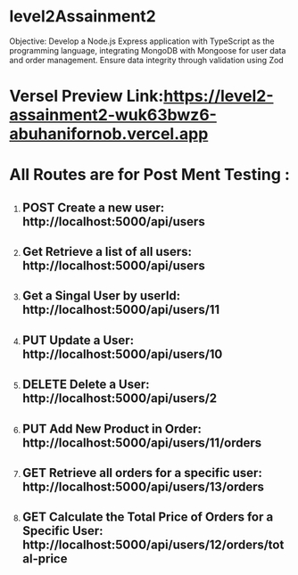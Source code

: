 # level2Assainment2
Objective: Develop a Node.js Express application with TypeScript as the programming language, integrating MongoDB with Mongoose for user data and order management. Ensure data integrity through validation using Zod
# Versel Preview Link:https://level2-assainment2-wuk63bwz6-abuhanifornob.vercel.app 
# All Routes are for Post Ment Testing :
1. ## POST Create a new user: http://localhost:5000/api/users
2. ## Get Retrieve a list of all users: http://localhost:5000/api/users
3. ## Get a Singal User by userId: http://localhost:5000/api/users/11
4. ## PUT Update a User: http://localhost:5000/api/users/10
5. ## DELETE Delete a User: http://localhost:5000/api/users/2
6. ## PUT Add New Product in Order: http://localhost:5000/api/users/11/orders
7. ## GET Retrieve all orders for a specific user:  http://localhost:5000/api/users/13/orders
8. ## GET  Calculate the Total Price of Orders for a Specific User: http://localhost:5000/api/users/12/orders/total-price
